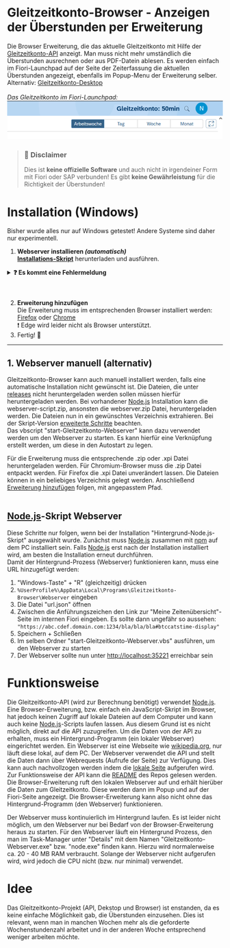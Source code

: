 # Gleitzeitkonto-Browser - Anzeigen der Überstunden per Erweiterung

Die Browser Erweiterung, die das aktuelle Gleitzeitkonto mit Hilfe der [Gleitzeitkonto-API](https://github.com/julius-boettger/gleitzeitkonto-api) anzeigt. Man muss nicht mehr umständlich die Überstunden ausrechnen oder aus PDF-Datein ablesen. Es werden einfach im Fiori-Launchpad auf der Seite der Zeiterfassung die aktuellen Überstunden angezeigt, ebenfalls im Popup-Menu der Erweiterung selber.
Alternativ: [Gleitzeitkonto-Desktop](https://github.com/julius-boettger/gleitzeitkonto-desktop)
<br><br>
*Das Gleitzeitkonto im Fiori-Launchpad:*
<br>
![Gleitzeitkonto im Fiori-Launchpad](./Assets/GleitzeitkontoFioriLaunchpad.png)

> ### 🚨 Disclaimer
> Dies ist **keine offizielle Software** und auch nicht in irgendeiner Form mit Fiori oder SAP verbunden! Es gibt **keine Gewährleistung** für die Richtigkeit der Überstunden!

# Installation (Windows)
Bisher wurde alles nur auf Windows getestet! Andere Systeme sind daher nur experimentell.

1. <b>Webserver installieren <i>(automatisch)</i></b><br>
   **[Installations-Skript](https://github.com/NilsPvR/Gleitzeitkonto-Browser/releases/latest/download/install_Gleitzeitkonto-Browser-GUI.hta)** herunterladen und ausführen.

<details><summary><b>❓ Es kommt eine Fehlermeldung</b></summary>
    <details><summary><b>Fehler:</b> "Erlaubnis verweigert"</summary>
        <i>Die Fehlermeldung sieht folgendermaßend aus:</i><br>
        <img src="Assets/Errormsg-Scanning-by-Defender.png" alt="Fehlermeldung durch Defender." style="width: 50%;">
        <br><br>
        <p>Die Fehlermeldung taucht auf, wenn der Antivirus die Datei noch nicht vollständig überprüft und frei gegeben hat. Eine solche Überprüfung passiert automatisch und kann leider einige Zeit dauern.<p>
        <p>Mit Admin Rechten kann diese Überprüfung übersprungen werden.</p>
        <ol>
            <li>"Windows-Sicherheit" öffnen</li>
            <li>"Viren- & Bedrohungsschutz"</li>
            <li>Unter "Einstellungen für Viren- und Bedrohungsschutz": "Einstellungen verwalten"</li>
            <li>Unter "Ausschlüsse" (weit unten): "Ausschlüsse hinzufügen oder entfernen"</li>
            <li>"Ausschluss hinzufügen"</li>
            <li>"Ordner"</li>
            <li><code>%UserProfile%\AppData\Local\Programs</code> in der Adressleiste eingeben</li>
            <li>Ordner "Gleitzeitkonto-Browser" auswählen</li>
            <li>"Ordner auswählen"</li>
            <li>Der Antivirus ignoriert nun den Installations-Ordner und das Programm kann ausgeführt werden.
                <ol>
                    <li>Hierzu "Windows-Taste" + "R" (gleichzeitig) drücken</li>
                    <li><code>%UserProfile%\AppData\Local\Programs\Gleitzeitkonto-Browser</code> eingeben </li>
                    <li>"start-Gleitzeitkonto-Webserver.vsb" ausführen</li>
                </ol>
            </li>
        </ol>
    </details>
    <details><summary><b>Fehler:</b> "Die Sicherheitseinstellungen des Computers..."</summary>
        <i>Die Fehlermeldung sieht folgendermaßen aus:</i><br>
        <img src="Assets/installation-script-error.png" alt="Fehlermeldung für Sicherheitseinstellungen des Computers." style="width: 50%;">
        <br><br>
        <ol>
            <li>Installations-Programm schließen</li>
            <li>Rechtsklick auf die Datei (Installations-Skript) -> Eigenschaften</li>
            <li>Unter Sicherheit: Häkchen bei "Zulassen" setzen -> OK<br>
                <img src="Assets/installation-allow-external.png" alt="Screenshot zum Zulassen des Installations-Scripts.">
            </li>
            <li>Installation erneut starten</li>
        </ol>
    </details>

</details>
<br><br>

2. **Erweiterung hinzufügen**<br>
Die Erweiterung muss im entsprechenden Browser installiert werden: [Firefox](https://github.com/NilsPvR/Gleitzeitkonto-Browser/wiki/Firefox-Installation) oder [Chrome](https://github.com/NilsPvR/Gleitzeitkonto-Browser/wiki/Chrome-Installation)<br>
❗ Edge wird leider nicht als Browser unterstützt.
3. Fertig! 🥳
<hr>

## 1. Webserver manuell (alternativ)
Gleitzeitkonto-Browser kann auch manuell installiert werden, falls eine automatische Installation nicht gewünscht ist. Die Dateien, die unter [releases](https://github.com/NilsPvR/Gleitzeitkonto-Browser/releases) nicht heruntergeladen werden sollen müssen hierfür heruntergeladen werden. Bei vorhandener [Node.js](https://nodejs.org/) Installation kann die webserver-script.zip, ansonsten die webserver.zip Datei, heruntergeladen werden. Die Dateien nun in ein gewünschtes Verzeichnis extrahieren. Bei der Skript-Version [erweiterte Schritte](#nodejs-skript-webserver) beachten.<br>
Das vbscript "start-Gleitzeitkonto-Webserver" kann dazu verwendet werden um den Webserver zu starten. Es kann hierfür eine Verknüpfung erstellt werden, um diese in den Autostart zu legen.

Für die Erweiterung muss die entsprechende .zip oder .xpi Datei heruntergeladen werden. Für Chromium-Browser muss die .zip Datei entpackt werden. Für Firefox die .xpi Datei unverändert lassen. Die Dateien können in ein beliebiges Verzeichnis gelegt werden. Anschließend [Erweiterung hinzufügen](#installation-windows) folgen, mit angepasstem Pfad.
<br><br>

## [Node.js](https://nodejs.org/)-Skript Webserver
Diese Schritte nur folgen, wenn bei der Installation "Hintergrund-Node.js-Skript" ausgewählt wurde. Zunächst muss [Node.js](https://nodejs.org/) zusammen mit [npm](https://www.npmjs.com/) auf dem PC installiert sein. Falls [Node.js](https://nodejs.org/) erst nach der Installation installiert wird, am besten die Installation erneut durchführen. <br>
Damit der Hintergrund-Prozess (Webserver) funktionieren kann, muss eine URL hinzugefügt werden:
1. "Windows-Taste" + "R" (gleichzeitig) drücken
2. `%UserProfile%\AppData\Local\Programs\Gleitzeitkonto-Browser\Webserver` eingeben
3. Die Datei "url.json" öffnen
4. Zwischen die Anführungszeichen den Link zur "Meine Zeitenübersicht"-Seite im internen Fiori eingeben. Es sollte dann ungefähr so aussehen:
   ```"https://abc.cdef.domain.com:1234/bla/bla/bla#btccatstime-display"```
5. Speichern + Schließen
6. Im selben Ordner "start-Gleitzeitkonto-Webserver.vbs" ausführen, um den Webserver zu starten
7. Der Webserver sollte nun unter [http://localhost:35221](http://localhost:35221) erreichbar sein

# Funktionsweise

Die Gleitzeitkonto-API (wird zur Berechnung benötigt) verwendet [Node.js](https://nodejs.org/). Eine Browser-Erweiterung, bzw. einfach ein JavaScript-Skript im Browser, hat jedoch keinen Zugriff auf lokale Dateien auf dem Computer und kann auch keine [Node.js](https://nodejs.org/)-Scripts laufen lassen. Aus diesem Grund ist es nicht möglich, direkt auf die API zuzugreifen. Um die Daten von der API zu erhalten, muss ein Hintergrund-Programm (ein lokaler Webserver) eingerichtet werden. Ein Webserver ist eine Webseite wie [wikipedia.org](https://www.wikipedia.org/), nur läuft diese lokal, auf dem PC. Der Webserver verwendet die API und stellt die Daten dann über Webrequests (Aufrufe der Seite) zur Verfügung. Dies kann auch nachvollzogen werden indem die [lokale Seite](http://localhost:35221) aufgerufen wird. <br>
Zur Funktionsweise der API kann die [README](https://github.com/julius-boettger/gleitzeitkonto-api#readme) des Repos gelesen werden.<br>
Die Browser-Erweiterung ruft den lokalen Webserver auf und erhält hierüber die Daten zum Gleitzeitkonto. Diese werden dann im Popup und auf der Fiori-Seite angezeigt. Die Browser-Erweiterung kann also nicht ohne das Hintergrund-Programm (den Webserver) funktionieren.

Der Webserver muss kontinuierlich im Hintergrund laufen. Es ist leider nicht möglich, um den Webserver nur bei Bedarf von der Browser-Erweiterung heraus zu starten. Für den Webserver läuft ein Hintergrund Prozess, den man im Task-Manager unter "Details" mit dem Namen "Gleitzeitkonto-Webserver.exe" bzw. "node.exe" finden kann. Hierzu wird normalerweise ca. 20 - 40 MB RAM verbraucht. Solange der Webserver nicht aufgerufen wird, wird jedoch die CPU nicht (bzw. nur minimal) verwendet.<br>

# Idee
Das Gleitzeitkonto-Projekt (API, Dekstop und Browser) ist enstanden, da es keine einfache Möglichkeit gab, die Überstunden einzusehen. Dies ist relevant, wenn man in manchen Wochen mehr als die geforderte Wochenstundenzahl arbeitet und in der anderen Woche entsprechend weniger arbeiten möchte.
